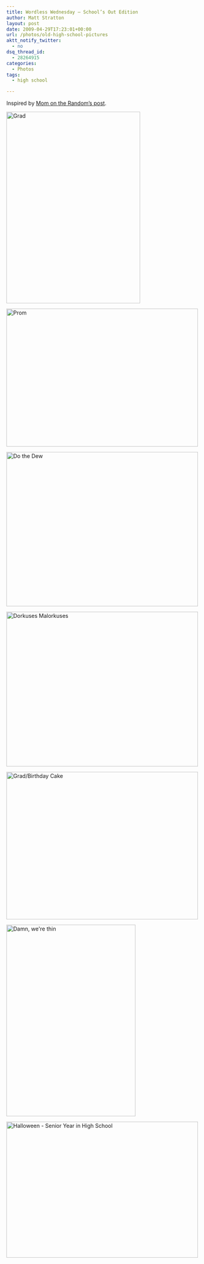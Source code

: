 ```yaml
---
title: Wordless Wednesday – School’s Out Edition
author: Matt Stratton
layout: post
date: 2009-04-29T17:23:01+00:00
url: /photos/old-high-school-pictures
aktt_notify_twitter:
  - no
dsq_thread_id:
  - 28264915
categories:
  - Photos
tags:
  - high school

---
```

Inspired by <a href="http://www.momontherandom.com/2009/04/wordless-wednesday-old-school-edition.html" target = "-blank">Mom on the Random&#8217;s post</a>.

[<img src="http://farm1.static.flickr.com/85/234374468_7775b8cafc.jpg" width="349" height="500" alt="Grad" />][1]

[<img src="http://farm1.static.flickr.com/98/234373755_995b7fbc12.jpg" width="500" height="360" alt="Prom" />][2]

[<img src="http://farm1.static.flickr.com/80/234371909_bf0b79a762.jpg" width="500" height="403" alt="Do the Dew" />][3]

[<img src="http://farm1.static.flickr.com/84/234371715_64f5cc0e9a.jpg" width="500" height="404" alt="Dorkuses Malorkuses" />][4]

[<img src="http://farm1.static.flickr.com/98/234370875_d52ba3944d.jpg" width="500" height="385" alt="Grad/Birthday Cake" />][5]

[<img src="http://farm1.static.flickr.com/92/234369971_9e01d4ade6.jpg" width="337" height="500" alt="Damn, we're thin" />][6]

[<img src="http://farm1.static.flickr.com/8/11961462_ca94b3d575.jpg" width="500" height="355" alt="Halloween - Senior Year in High School" />][7]

 [1]: http://www.flickr.com/photos/mugsy/234374468/ "Grad by Matt Stratton, on Flickr"
 [2]: http://www.flickr.com/photos/mugsy/234373755/ "Prom by Matt Stratton, on Flickr"
 [3]: http://www.flickr.com/photos/mugsy/234371909/ "Do the Dew by Matt Stratton, on Flickr"
 [4]: http://www.flickr.com/photos/mugsy/234371715/ "Dorkuses Malorkuses by Matt Stratton, on Flickr"
 [5]: http://www.flickr.com/photos/mugsy/234370875/ "Grad/Birthday Cake by Matt Stratton, on Flickr"
 [6]: http://www.flickr.com/photos/mugsy/234369971/ "Damn, we're thin by Matt Stratton, on Flickr"
 [7]: http://www.flickr.com/photos/mugsy/11961462/ "Halloween - Senior Year in High School by Matt Stratton, on Flickr"
